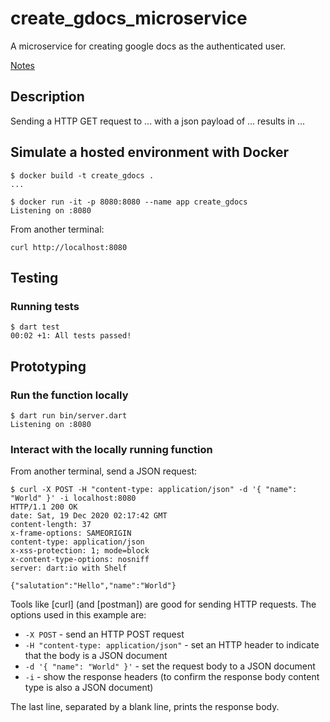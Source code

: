 # create_gdocs_microservice

A microservice for creating google docs as the authenticated user.

[Notes](https://docs.google.com/document/d/1n-9UxWj9THxh2jd6sxAvjdTLEZcvgpTz2M_EqI7lWB0/edit?usp=sharing)

## Description 

Sending a HTTP GET request to ... with a json payload of ... results in ... 


## Simulate a hosted environment with Docker

```shell
$ docker build -t create_gdocs .
...

$ docker run -it -p 8080:8080 --name app create_gdocs
Listening on :8080
```

From another terminal:

```shell
curl http://localhost:8080
```

## Testing 

### Running tests

```shell
$ dart test
00:02 +1: All tests passed!
```

## Prototyping 

### Run the function locally

```shell
$ dart run bin/server.dart
Listening on :8080
```

### Interact with the locally running function

From another terminal, send a JSON request:

```shell
$ curl -X POST -H "content-type: application/json" -d '{ "name": "World" }' -i localhost:8080
HTTP/1.1 200 OK
date: Sat, 19 Dec 2020 02:17:42 GMT
content-length: 37
x-frame-options: SAMEORIGIN
content-type: application/json
x-xss-protection: 1; mode=block
x-content-type-options: nosniff
server: dart:io with Shelf

{"salutation":"Hello","name":"World"}
```

Tools like [curl] (and [postman]) are good for sending HTTP requests. The
options used in this example are:

- `-X POST` - send an HTTP POST request
- `-H "content-type: application/json"` - set an HTTP header to indicate that
  the body is a JSON document
- `-d '{ "name": "World" }'` - set the request body to a JSON document
- `-i` - show the response headers (to confirm the response body content type is
  also a JSON document)

The last line, separated by a blank line, prints the response body.

